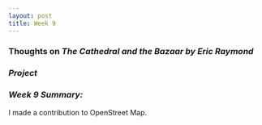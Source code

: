 ```yaml
---
layout: post
title: Week 9
---
```

### **Thoughts on _The Cathedral and the Bazaar by Eric Raymond_**  
### **_Project_**  
### **_Week 9 Summary:_**  
I made a contribution to OpenStreet Map. 
<!--
    Summarize your impressions about the Eric Raymond's The Cathedral and the Bazaar. In particular, what are the three concepts from that book that most impressed you?
    Describe the project you chose to work on, why you have decided to work on it, and write about the progress you are making in selecting an issue that you want to fix in this project.

-->
